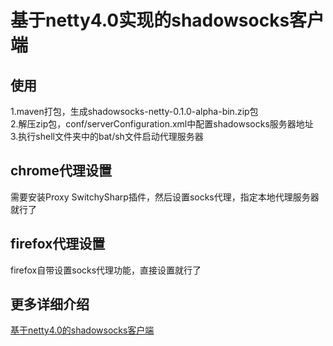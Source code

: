 基于netty4.0实现的shadowsocks客户端
====

使用
---
1.maven打包，生成shadowsocks-netty-0.1.0-alpha-bin.zip包<br>
2.解压zip包，conf/serverConfiguration.xml中配置shadowsocks服务器地址<br>
3.执行shell文件夹中的bat/sh文件启动代理服务器<br>

chrome代理设置
---
需要安装Proxy SwitchySharp插件，然后设置socks代理，指定本地代理服务器就行了

firefox代理设置
---
firefox自带设置socks代理功能，直接设置就行了

更多详细介绍
---
[基于netty4.0的shadowsocks客户端](http://my.oschina.net/OutOfMemory/blog/744475)